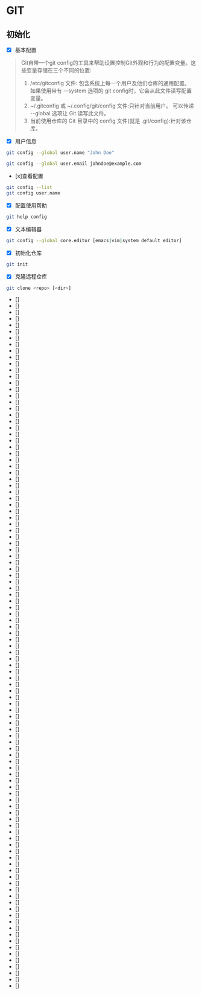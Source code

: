 # GIT

## 初始化

- [x] 基本配置

> Git自带一个git config的工具来帮助设置控制Git外观和行为的配置变量。这些变量存储在三个不同的位置:
> 1. /etc/gitconfig 文件: 包含系统上每一个用户及他们仓库的通用配置。 如果使用带有 --system 选项的 git config时，它会从此文件读写配置变量。
> 2. ~/.gitconfig 或 ~/.config/git/config 文件:只针对当前用户。 可以传递 --global 选项让 Git 读写此文件。
> 3. 当前使用仓库的 Git 目录中的 config 文件(就是 .git/config):针对该仓库。

- [x] 用户信息

```bash
git config --global user.name "John Doe"

git config --global user.email johndoe@example.com
```

- [x]查看配置

```bash
git config --list
git config user.name
```

- [x] 配置使用帮助
```bash
git help config
```

- [x] 文本编辑器

```bash
git config --global core.editor [emacs|vim|system default editor]
```

- [x] 初始化仓库

```bash
git init
```

- [x] 克隆远程仓库

```bash
git clone <repo> [<dir>]
```

- []
- []
- []
- []
- []
- []
- []
- []
- []
- []
- []
- []
- []
- []
- []
- []
- []
- []
- []
- []
- []
- []
- []
- []
- []
- []
- []
- []
- []
- []
- []
- []
- []
- []
- []
- []
- []
- []
- []
- []
- []
- []
- []
- []
- []
- []
- []
- []
- []
- []
- []
- []
- []
- []
- []
- []
- []
- []
- []
- []
- []
- []
- []
- []
- []
- []
- []
- []
- []
- []
- []
- []
- []
- []
- []
- []
- []
- []
- []
- []
- []
- []
- []
- []
- []
- []
- []
- []
- []
- []
- []
- []
- []
- []
- []
- []
- []
- []
- []
- []
- []
- []
- []
- []
- []
- []
- []
- []
